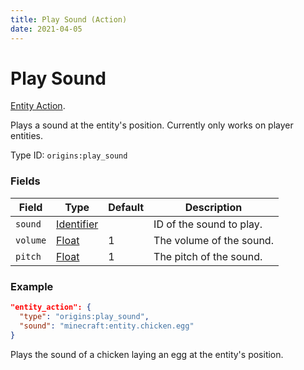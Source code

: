 ```yaml
---
title: Play Sound (Action)
date: 2021-04-05
---
```

# Play Sound

[Entity Action](../entity_actions.md).

Plays a sound at the entity's position. Currently only works on player entities.

Type ID: `origins:play_sound`

### Fields

Field  | Type | Default | Description
-------|------|---------|-------------
`sound` | [Identifier](../data_types/identifier.md) | | ID of the sound to play.
`volume` | [Float](../data_types/float.md) | 1 | The volume of the sound.
`pitch` | [Float](../data_types/float.md) | 1 | The pitch of the sound.


### Example
```json
"entity_action": {
  "type": "origins:play_sound",
  "sound": "minecraft:entity.chicken.egg"
}
```
Plays the sound of a chicken laying an egg at the entity's position.
